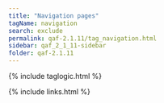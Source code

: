 ```yaml
---
title: "Navigation pages"
tagName: navigation
search: exclude
permalink: qaf-2.1.11/tag_navigation.html
sidebar: qaf_2_1_11-sidebar
folder: qaf-2.1.11
---
```

{% include taglogic.html %}

{% include links.html %}
